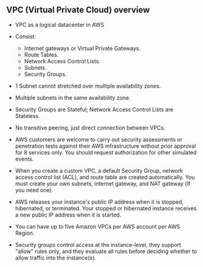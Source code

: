 ## VPC (Virtual Private Cloud) overview

- VPC as a logical datacenter in AWS

- Consist:

  - Internet gateways or Virtual Private Gateways.
  - Route Tables.
  - Network Access Control Lists.
  - Subnets.
  - Security Groups.

- 1 Subnet cannot stretched over multiple availability zones.

- Multiple subnets in the same availability zone.

- Security Groups are Stateful; Network Access Control Lists are Stateless.

- No transitive peering, just direct connection between VPCs.

- AWS customers are welcome to carry out security assessments or penetration tests against their AWS infrastructure without prior approval for 8 services only. You should request authorization for other simulated events.

- When you create a custom VPC, a default Security Group, network access control list (ACL), and route table are created automatically. You must create your own subnets, internet gateway, and NAT gateway (if you need one).

- AWS releases your instance's public IP address when it is stopped, hibernated, or terminated. Your stopped or hibernated instance receives a new public IP address when it is started.

- You can have up to five Amazon VPCs per AWS account per AWS Region.

- Security groups control access at the instance-level, they support "allow" rules only, and they evaluate all rules before deciding whether to allow traffic into the instance(s).
